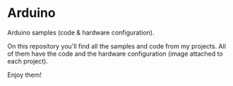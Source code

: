 Arduino
=======

Arduino samples (code & hardware configuration).

On this repository you'll find all the samples and code from my projects. All of them have the code and the hardware configuration (image attached to each project).

Enjoy them!

